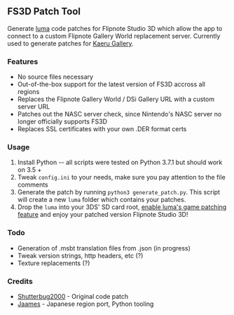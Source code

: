 ## FS3D Patch Tool

Generate [luma](https://github.com/AuroraWright/Luma3DS) code patches for Flipnote Studio 3D which allow the app to connect to a custom Flipnote Gallery World replacement server. Currently used to generate patches for [Kaeru Gallery](https://kaeru.world/kw).

### Features

* No source files necessary
* Out-of-the-box support for the latest version of FS3D accross all regions
* Replaces the Flipnote Gallery World / DSi Gallery URL with a custom server URL
* Patches out the NASC server check, since Nintendo's NASC server no longer officially supports FS3D
* Replaces SSL certificates with your own .DER format certs

### Usage

1. Install Python -- all scripts were tested on Python 3.7.1 but should work on 3.5 +
2. Tweak `config.ini` to your needs, make sure you pay attention to the file comments
3. Generate the patch by running `python3 generate_patch.py`. This script will create a new `luma` folder which contains your patches.
4. Drop the `luma` into your 3DS' SD card root, [enable luma's game patching feature](https://github.com/AuroraWright/Luma3DS/wiki/Optional-features) and enjoy your patched version Flipnote Studio 3D!

### Todo

* Generation of .msbt translation files from .json (in progress)
* Tweak version strings, http headers, etc (?)
* Texture replacements (?)

### Credits

* [Shutterbug2000](https://github.com/shutterbug2000) - Original code patch
* [Jaames](https://github.com/james) - Japanese region port, Python tooling
